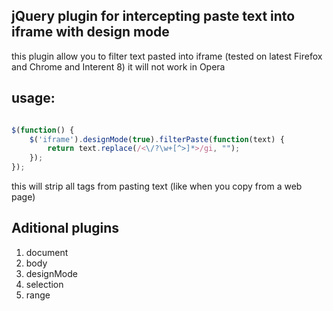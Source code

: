 ## jQuery plugin for intercepting paste text into iframe with design mode

this plugin allow you to filter text pasted into iframe (tested on latest
Firefox and Chrome and Interent 8) it will not work in Opera

## usage:

```javascript

$(function() {
	$('iframe').designMode(true).filterPaste(function(text) {
		return text.replace(/<\/?\w+[^>]*>/gi, "");
	});
});
```

this will strip all tags from pasting text (like when you copy from a web page)

## Aditional plugins

1. document
2. body
3. designMode
4. selection
5. range
